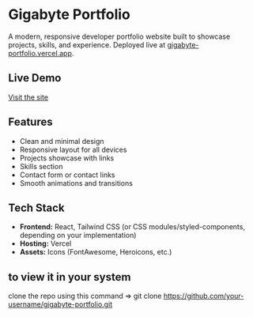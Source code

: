 # Gigabyte Portfolio

A modern, responsive developer portfolio website built to showcase projects, skills, and experience. Deployed live at [gigabyte-portfolio.vercel.app](https://gigabyte-portfolio.vercel.app/).

## Live Demo
[Visit the site](https://gigabyte-portfolio.vercel.app/)

## Features
- Clean and minimal design
- Responsive layout for all devices
- Projects showcase with links
- Skills section
- Contact form or contact links
- Smooth animations and transitions

## Tech Stack
- **Frontend:** React, Tailwind CSS (or CSS modules/styled-components, depending on your implementation)
- **Hosting:** Vercel
- **Assets:** Icons (FontAwesome, Heroicons, etc.)

## to view it in your system
clone the repo using this command => git clone https://github.com/your-username/gigabyte-portfolio.git
